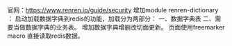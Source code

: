 官网：https://www.renren.io/guide/security
增加module renren-dictionary ：
  启动加载数据字典到redis的功能，加载分为两部分：
  一、数据字典表
  二、需要当做数据字典的业务表。
  增加数据字典增删改切面更新。
  页面使用freemarker macro 直接读取redis数据。

